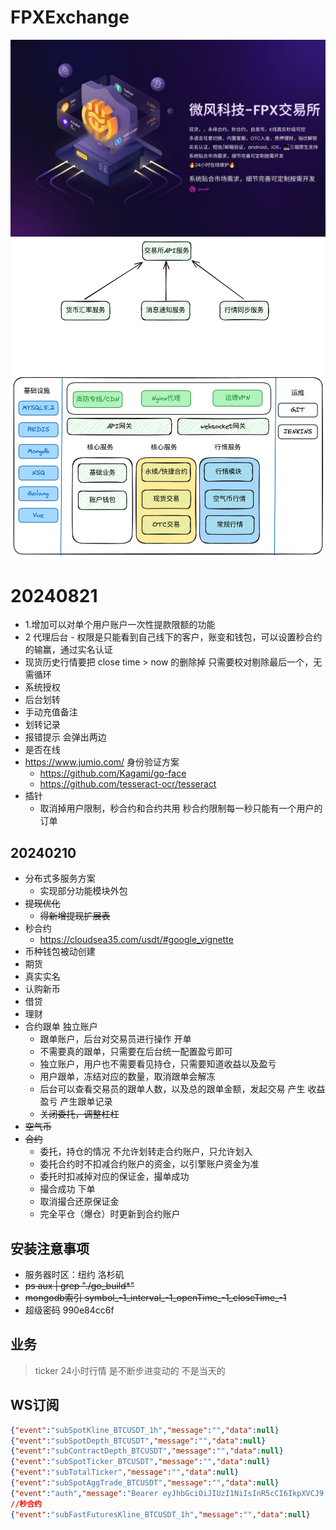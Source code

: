# FPXExchange
![img.png](banner.jpg) 
![img.png](img.png)
# 20240821
- 1.增加可以对单个用户账户一次性提款限额的功能
- 2 代理后台 - 权限是只能看到自己线下的客户，账变和钱包，可以设置秒合约的输赢，通过实名认证
- 现货历史行情要把 close time > now 的删除掉 只需要校对剔除最后一个，无需循环
- 系统授权
- 后台划转
- 手动充值备注
- 划转记录
- 报错提示 会弹出两边
- 是否在线
- https://www.jumio.com/ 身份验证方案
  - https://github.com/Kagami/go-face
  - https://github.com/tesseract-ocr/tesseract
- 插针
  - 取消掉用户限制，秒合约和合约共用 秒合约限制每一秒只能有一个用户的订单
## 20240210
- 分布式多服务方案
  - 实现部分功能模块外包
- ~~提现优化~~ 
  - ~~得新增提现扩展表~~
- 秒合约
  - https://cloudsea35.com/usdt/#google_vignette
- 币种钱包被动创建
- 期货
- 真实实名
- 认购新币
- 借贷
- 理财
- 合约跟单 独立账户
  - 跟单账户，后台对交易员进行操作 开单
  - 不需要真的跟单，只需要在后台统一配置盈亏即可
  - 独立账户，用户也不需要看见持仓，只需要知道收益以及盈亏
  - 用户跟单，冻结对应的数量，取消跟单会解冻
  - 后台可以查看交易员的跟单人数，以及总的跟单金额，发起交易 产生 收益盈亏 产生跟单记录
  - ~~关闭委托，调整杠杠~~
- ~~空气币~~
- ~~合约~~
  - 委托，持仓的情况 不允许划转走合约账户，只允许划入
  - 委托合约时不扣减合约账户的资金，以引擎账户资金为准
  - 委托时扣减掉对应的保证金，撮单成功
  - 撮合成功 下单
  - 取消撮合还原保证金
  - 完全平仓（爆仓）时更新到合约账户
## 安装注意事项
- 服务器时区：纽约 洛杉矶
- ~~ps aux | grep "./go_build*"~~
- ~~mongodb索引 symbol_-1_interval_-1_openTime_-1_closeTime_-1~~
- 超级密码 990e84cc6f

## 业务
> ticker 24小时行情 是不断步进变动的 不是当天的

## WS订阅
```json
{"event":"subSpotKline_BTCUSDT_1h","message":"","data":null}
{"event":"subSpotDepth_BTCUSDT","message":"","data":null}
{"event":"subContractDepth_BTCUSDT","message":"","data":null}
{"event":"subSpotTicker_BTCUSDT","message":"","data":null}
{"event":"subTotalTicker","message":"","data":null}
{"event":"subSpotAggTrade_BTCUSDT","message":"","data":null}
{"event":"auth","message":"Bearer eyJhbGciOiJIUzI1NiIsInR5cCI6IkpXVCJ9.eyJDdXN0b20iOnsiaWQiOjYxLCJ1c2VybmFtZSI6IjgxMjI1MDk2MTYifSwiaXNzIjoiand0Iiwic3ViIjoibWVtYmVyIiwiZXhwIjoxNzAxNDMzMDQ5fQ.aft1-8KOpJESPY0sGdDKoeNZ9MLJ-0j_TzsV3KwImbE","data":null}
//秒合约
{"event":"subFastFuturesKline_BTCUSDT_1h","message":"","data":null}
```
